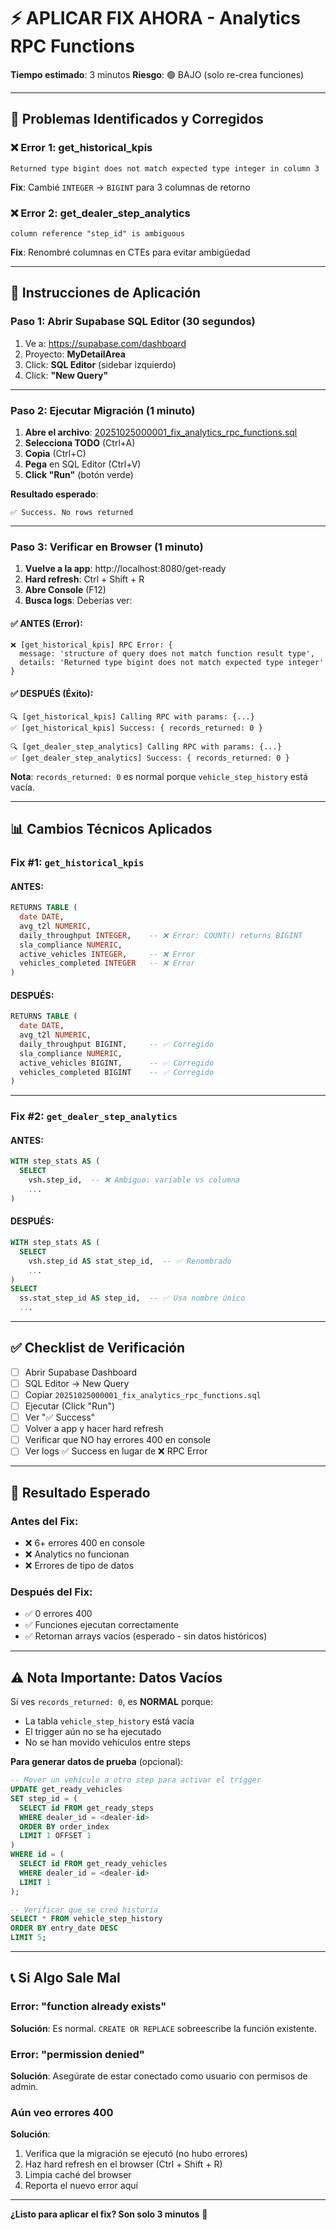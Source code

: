 # ⚡ APLICAR FIX AHORA - Analytics RPC Functions

**Tiempo estimado**: 3 minutos
**Riesgo**: 🟢 BAJO (solo re-crea funciones)

---

## 🎯 **Problemas Identificados y Corregidos**

### ❌ **Error 1: get_historical_kpis**
```
Returned type bigint does not match expected type integer in column 3
```
**Fix**: Cambié `INTEGER` → `BIGINT` para 3 columnas de retorno

### ❌ **Error 2: get_dealer_step_analytics**
```
column reference "step_id" is ambiguous
```
**Fix**: Renombré columnas en CTEs para evitar ambigüedad

---

## 🚀 **Instrucciones de Aplicación**

### Paso 1: Abrir Supabase SQL Editor (30 segundos)

1. Ve a: https://supabase.com/dashboard
2. Proyecto: **MyDetailArea**
3. Click: **SQL Editor** (sidebar izquierdo)
4. Click: **"New Query"**

---

### Paso 2: Ejecutar Migración (1 minuto)

1. **Abre el archivo**: [20251025000001_fix_analytics_rpc_functions.sql](supabase/migrations/20251025000001_fix_analytics_rpc_functions.sql)
2. **Selecciona TODO** (Ctrl+A)
3. **Copia** (Ctrl+C)
4. **Pega** en SQL Editor (Ctrl+V)
5. **Click "Run"** (botón verde)

**Resultado esperado**:
```
✅ Success. No rows returned
```

---

### Paso 3: Verificar en Browser (1 minuto)

1. **Vuelve a la app**: http://localhost:8080/get-ready
2. **Hard refresh**: Ctrl + Shift + R
3. **Abre Console** (F12)
4. **Busca logs**: Deberías ver:

#### ✅ **ANTES (Error)**:
```
❌ [get_historical_kpis] RPC Error: {
  message: 'structure of query does not match function result type',
  details: 'Returned type bigint does not match expected type integer'
}
```

#### ✅ **DESPUÉS (Éxito)**:
```
🔍 [get_historical_kpis] Calling RPC with params: {...}
✅ [get_historical_kpis] Success: { records_returned: 0 }

🔍 [get_dealer_step_analytics] Calling RPC with params: {...}
✅ [get_dealer_step_analytics] Success: { records_returned: 0 }
```

**Nota**: `records_returned: 0` es normal porque `vehicle_step_history` está vacía.

---

## 📊 **Cambios Técnicos Aplicados**

### Fix #1: `get_historical_kpis`

#### ANTES:
```sql
RETURNS TABLE (
  date DATE,
  avg_t2l NUMERIC,
  daily_throughput INTEGER,    -- ❌ Error: COUNT() returns BIGINT
  sla_compliance NUMERIC,
  active_vehicles INTEGER,     -- ❌ Error
  vehicles_completed INTEGER   -- ❌ Error
)
```

#### DESPUÉS:
```sql
RETURNS TABLE (
  date DATE,
  avg_t2l NUMERIC,
  daily_throughput BIGINT,     -- ✅ Corregido
  sla_compliance NUMERIC,
  active_vehicles BIGINT,      -- ✅ Corregido
  vehicles_completed BIGINT    -- ✅ Corregido
)
```

---

### Fix #2: `get_dealer_step_analytics`

#### ANTES:
```sql
WITH step_stats AS (
  SELECT
    vsh.step_id,  -- ❌ Ambiguo: variable vs columna
    ...
)
```

#### DESPUÉS:
```sql
WITH step_stats AS (
  SELECT
    vsh.step_id AS stat_step_id,  -- ✅ Renombrado
    ...
)
SELECT
  ss.stat_step_id AS step_id,  -- ✅ Usa nombre único
  ...
```

---

## ✅ **Checklist de Verificación**

- [ ] Abrir Supabase Dashboard
- [ ] SQL Editor → New Query
- [ ] Copiar `20251025000001_fix_analytics_rpc_functions.sql`
- [ ] Ejecutar (Click "Run")
- [ ] Ver "✅ Success"
- [ ] Volver a app y hacer hard refresh
- [ ] Verificar que NO hay errores 400 en console
- [ ] Ver logs ✅ Success en lugar de ❌ RPC Error

---

## 🎉 **Resultado Esperado**

### Antes del Fix:
- ❌ 6+ errores 400 en console
- ❌ Analytics no funcionan
- ❌ Errores de tipo de datos

### Después del Fix:
- ✅ 0 errores 400
- ✅ Funciones ejecutan correctamente
- ✅ Retornan arrays vacíos (esperado - sin datos históricos)

---

## ⚠️ **Nota Importante: Datos Vacíos**

Si ves `records_returned: 0`, es **NORMAL** porque:
- La tabla `vehicle_step_history` está vacía
- El trigger aún no se ha ejecutado
- No se han movido vehículos entre steps

**Para generar datos de prueba** (opcional):
```sql
-- Mover un vehículo a otro step para activar el trigger
UPDATE get_ready_vehicles
SET step_id = (
  SELECT id FROM get_ready_steps
  WHERE dealer_id = <dealer-id>
  ORDER BY order_index
  LIMIT 1 OFFSET 1
)
WHERE id = (
  SELECT id FROM get_ready_vehicles
  WHERE dealer_id = <dealer-id>
  LIMIT 1
);

-- Verificar que se creó historia
SELECT * FROM vehicle_step_history
ORDER BY entry_date DESC
LIMIT 5;
```

---

## 📞 **Si Algo Sale Mal**

### Error: "function already exists"
**Solución**: Es normal. `CREATE OR REPLACE` sobreescribe la función existente.

### Error: "permission denied"
**Solución**: Asegúrate de estar conectado como usuario con permisos de admin.

### Aún veo errores 400
**Solución**:
1. Verifica que la migración se ejecutó (no hubo errores)
2. Haz hard refresh en el browser (Ctrl + Shift + R)
3. Limpia caché del browser
4. Reporta el nuevo error aquí

---

**¿Listo para aplicar el fix? Son solo 3 minutos** 🚀
